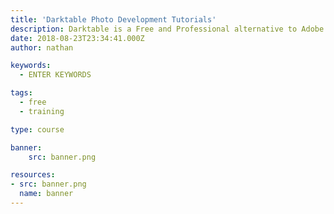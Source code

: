 ```yaml
---
title: 'Darktable Photo Development Tutorials'
description: Darktable is a Free and Professional alternative to Adobe Lightroom. A powerful program created by photographer, for photographers.
date: 2018-08-23T23:34:41.000Z
author: nathan

keywords:
  - ENTER KEYWORDS

tags:
  - free
  - training

type: course

banner:
    src: banner.png

resources:
- src: banner.png
  name: banner
---
```

